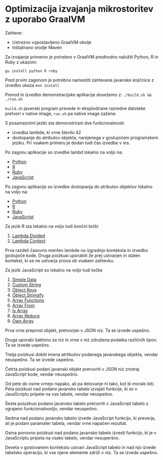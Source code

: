 # Optimizacija izvajanja mikrostoritev z uporabo GraalVM

Zahteve:
- Ustrezno vzpostavljeno GraalVM okolje
- Inštalirano orodje Maven

Za izvajanje primerov je potrebno v GraalVM predhodno naložiti Python, R in Ruby z ukazom:

`gu install python R ruby`

Pred prvim zagonom je potrebno namestiti zahtevane javanske knjičnice z izvedbo ukaza
`mvn install`

Prevod in izvedbo demonstracijske aplikacije dosežemo z:
`./build.sh && ./run.sh`

`build.sh` javanski program prevede in eksplodirane razredne datoteke pretvori v native image, `run.sh` pa native image zažene.

S posameznimi jeziki sta demonstrirani dve funkcionalnosti:
- izvedba lambde, ki vrne število 42
- dostopanje do atributov objekta, narejenega v gostujočem programskem jeziku.
Pri vsakem primeru je dodan tudi čas izvedbe v ms.


Po zagonu aplikacije so izvedbe lambd lokalno na voljo na:
- [Python](http://localhost:8080/v1/python/lambda)
- [R](http://localhost:8080/v1/r/lambda)
- [Ruby](http://localhost:8080/v1/ruby/lambda)
- [JavaScript](http://localhost:8080/v1/js/lambda)

Po zagonu aplikacije so izvedbe dostopanja do atributov objektov lokalno na voljo na:
- [Python](http://localhost:8080/v1/python/object)
- [R](http://localhost:8080/v1/r/object)
- [Ruby](http://localhost:8080/v1/ruby/object)
- [JavaScript](http://localhost:8080/v1/js/object)

Za jezik R sta lokalno na voljo tudi končni točki
1. [Lambda Divided](http://localhost:8080/v1/r/lambda-divided)
2. [Lambda Context](http://localhost:8080/v1/r/lambda-context)

Prva razdeli časovno meritev lambde na izgradnjo konteksta in izvedbo gostujoče kode.
Druga poizkusi uporabiti že prej ustvarjen in stalen kontekst, ki se ne ustvarja znova ob vsakem zahtevku.

Za jezik JavaScript so lokalno na voljo tudi točke
1. [Simple Data](http://localhost:8080/v1/js/simple-data)
2. [Custom String](http://localhost:8080/v1/js/custom-string)
3. [Object Keys](http://localhost:8080/v1/js/object-keys)
4. [Object Stringify](http://localhost:8080/v1/js/object-stringify)
5. [Array Functions](http://localhost:8080/v1/js/lambda-array-functions)
6. [Array From](http://localhost:8080/v1/js/lambda-array-functions-from)
7. [Is Array](http://localhost:8080/v1/js/is-array)
8. [Array Reduce](http://localhost:8080/v1/js/lambda-reduce)
9. [Own Array](http://localhost:8080/v1/js/own-array)

Prva vrne preprost objekt, pretvorjen v JSON niz. Ta se izvede uspešno.

Druga uporabi šablono za niz in vrne v niz združena podatka različnih tipov. Ta se izvede uspešno.

Tretja poizkusi dobiti imena atrtibutov podanega javanskega objekta, vendar neuspešno. Ta se izvede uspešno.

Četrta poizkusi podani javanski objekt pretvoriti v JSON niz znotraj JavaScript kode, vendar neuspešno.

Od pete do osme vrnejo napako, ali pa delovanje ni tako, kot bi moralo biti.
Peta poizkusi nad podano javansko tabelo izvajati funkcije, ki so v JavaScriptu pripete na vse tabele, vendar neuspešno.

Šesta poiuzkusi podano javansko tabelo pretvoriti v JavaScript tabelo z vgrajeno funkcionalnostjo, vendar neuspešno.

Sedma nad podano javansko tabelo izvede JavaScript funkcijo, ki preverja, ali je podani paramater tabela, vendar vrne napačen rezultat.

Osma ponovno poizkusi nad podano javansko tabelo izvesti funkcijo, ki je v JavaScriptu pripeta na vsako tabelo, vendar nesuperšno.

Deveta v gostovanem kontekstu ustvari JavaScript tabelo in nad njo izvede tabelsko operacijo, ki vse njene elemente zdriži v niz. Ta se izvede uspešno.

